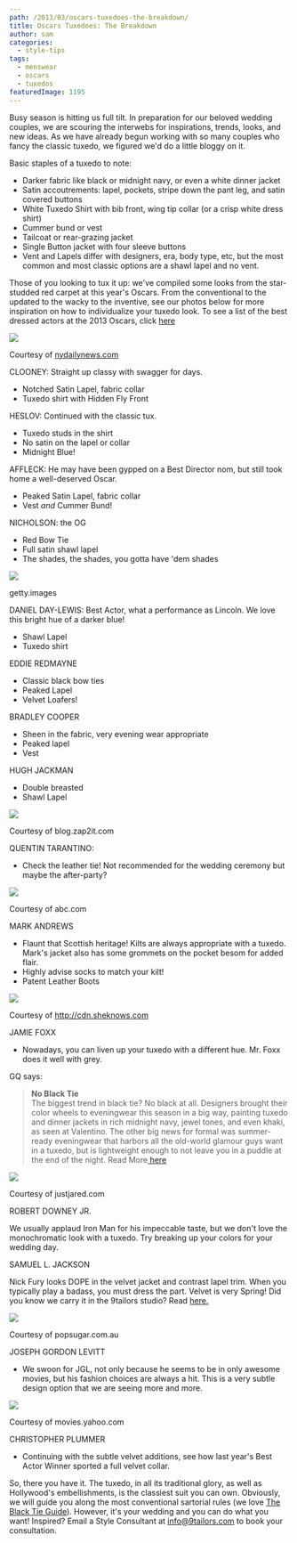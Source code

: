 ```yaml
---
path: /2013/03/oscars-tuxedoes-the-breakdown/
title: Oscars Tuxedoes: The Breakdown
author: sam
categories: 
  - style-tips
tags: 
  - menswear
  - oscars
  - tuxedos
featuredImage: 1195
---
```

Busy season is hitting us full tilt. In preparation for our beloved wedding couples, we are scouring the interwebs for inspirations, trends, looks, and new ideas. As we have already begun working with so many couples who fancy the classic tuxedo, we figured we'd do a little bloggy on it. 

Basic staples of a tuxedo to note:

*   Darker fabric like black or midnight navy, or even a white dinner jacket
*   Satin accoutrements: lapel, pockets, stripe down the pant leg, and satin covered buttons
*   White Tuxedo Shirt with bib front, wing tip collar (or a crisp white dress shirt)
*   Cummer bund or vest
*   Tailcoat or rear-grazing jacket 
*   Single Button jacket with four sleeve buttons
*   Vent and Lapels differ with designers, era, body type, etc, but the most common and most classic options are a shawl lapel and no vent. 

Those of you looking to tux it up: we've compiled some looks from the star-studded red carpet at this year's Oscars. From the conventional to the updated to the wacky to the inventive, see our photos below for more inspiration on how to individualize your tuxedo look. To see a list of the best dressed actors at the 2013 Oscars, click [here](http://popstyle.ew.com/2013/02/25/oscars-2013-who-was-best-dressed-actor-poll/)

[![](http://4.bp.blogspot.com/-tM0BL77qQM0/USz5ml8xTRI/AAAAAAAACRs/Tv23jxWmZCQ/s640/url.jpeg)](http://4.bp.blogspot.com/-tM0BL77qQM0/USz5ml8xTRI/AAAAAAAACRs/Tv23jxWmZCQ/s1600/url.jpeg)

Courtesy of [nydailynews.com](http://nydailynews.com/)

CLOONEY: Straight up classy with swagger for days. 

*   Notched Satin Lapel, fabric collar 
*   Tuxedo shirt with Hidden Fly Front

HESLOV: Continued with the classic tux.

*   Tuxedo studs in the shirt
*   No satin on the lapel or collar
*   Midnight Blue!

AFFLECK: He may have been gypped on a Best Director nom, but still took home a well-deserved Oscar.

*   Peaked Satin Lapel, fabric collar
*   Vest _and_ Cummer Bund!

NICHOLSON: the OG

*   Red Bow Tie
*   Full satin shawl lapel
*   The shades, the shades, you gotta have 'dem shades

[![](http://3.bp.blogspot.com/-bG--sUc_25M/USz4jo2O2RI/AAAAAAAACQ4/bHY3gH1qhfs/s640/best-dressed-man-poll_510x358.jpeg)](http://3.bp.blogspot.com/-bG--sUc_25M/USz4jo2O2RI/AAAAAAAACQ4/bHY3gH1qhfs/s1600/best-dressed-man-poll_510x358.jpeg)

getty.images

DANIEL DAY-LEWIS: Best Actor, what a performance as Lincoln. We love this bright hue of a darker blue!

*   Shawl Lapel
*   Tuxedo shirt

EDDIE REDMAYNE

*   Classic black bow ties
*   Peaked Lapel
*   Velvet Loafers!

BRADLEY COOPER

*   Sheen in the fabric, very evening wear appropriate
*   Peaked lapel
*   Vest

HUGH JACKMAN

*   Double breasted
*   Shawl Lapel

[![](http://1.bp.blogspot.com/-tKws_vogzII/USz5clXXb6I/AAAAAAAACRk/_fMyWXj6G7E/s400/imgres-4.jpeg)](http://1.bp.blogspot.com/-tKws_vogzII/USz5clXXb6I/AAAAAAAACRk/_fMyWXj6G7E/s1600/imgres-4.jpeg)

Courtesy of blog.zap2it.com

QUENTIN TARANTINO:

*   Check the leather tie! Not recommended for the wedding ceremony but maybe the after-party?

[![](http://1.bp.blogspot.com/-KxbGYR63OTE/USz5mgB3P2I/AAAAAAAACRw/B33Ez0vY14Y/s400/url-1.jpeg)](http://1.bp.blogspot.com/-KxbGYR63OTE/USz5mgB3P2I/AAAAAAAACRw/B33Ez0vY14Y/s1600/url-1.jpeg)

Courtesy of abc.com

MARK ANDREWS

*   Flaunt that Scottish heritage! Kilts are always appropriate with a tuxedo. Mark's jacket also has some grommets on the pocket besom for added flair. 
*   Highly advise socks to match your kilt!
*   Patent Leather Boots

[![](http://3.bp.blogspot.com/-fTY21YofIl8/USz57veE1bI/AAAAAAAACR8/l8-s5TUrip0/s400/url-2.jpeg)](http://3.bp.blogspot.com/-fTY21YofIl8/USz57veE1bI/AAAAAAAACR8/l8-s5TUrip0/s1600/url-2.jpeg)

Courtesy of http://cdn.sheknows.com

JAMIE FOXX

*   Nowadays, you can liven up your tuxedo with a different hue. Mr. Foxx does it well with grey.

GQ says:

> **No Black Tie**  
> The biggest trend in black tie? No black at all. Designers brought their color wheels to eveningwear this season in a big way, painting tuxedo and dinner jackets in rich midnight navy, jewel tones, and even khaki, as seen at Valentino. The other big news for formal was summer-ready eveningwear that harbors all the old-world glamour guys want in a tuxedo, but is lightweight enough to not leave you in a puddle at the end of the night. Read More[ here](http://www.gq.com/style/wear-it-now/201303/jim-moore-spring-2013-trend-report-photos#ixzz2NdgKmfYf)

[![](http://2.bp.blogspot.com/-B7o7W4ADwRU/USz4j61-RaI/AAAAAAAACRM/HdA9znwNIZo/s400/imgres-3.jpeg)](http://2.bp.blogspot.com/-B7o7W4ADwRU/USz4j61-RaI/AAAAAAAACRM/HdA9znwNIZo/s1600/imgres-3.jpeg)

Courtesy of justjared.com

ROBERT DOWNEY JR.

We usually applaud Iron Man for his impeccable taste, but we don't love the monochromatic look with a tuxedo. Try breaking up your colors for your wedding day.

SAMUEL L. JACKSON

Nick Fury looks DOPE in the velvet jacket and contrast lapel trim. When you typically play a badass, you must dress the part. Velvet is very Spring! Did you know we carry it in the 9tailors studio? Read [here.](http://9tailors.blogspot.com/2013/01/lets-talk-velvet.html) 

[![](http://4.bp.blogspot.com/-bBM-qtMZGpE/USz4hiz17UI/AAAAAAAACQg/KGYzyp6O_fg/s400/162539431.jpeg)](http://4.bp.blogspot.com/-bBM-qtMZGpE/USz4hiz17UI/AAAAAAAACQg/KGYzyp6O_fg/s1600/162539431.jpeg)

Courtesy of popsugar.com.au

JOSEPH GORDON LEVITT

*   We swoon for JGL, not only because he seems to be in only awesome movies, but his fashion choices are always a hit. This is a very subtle design option that we are seeing more and more. 

[![](http://1.bp.blogspot.com/-yrSKY-X6pxo/UUNrIVUXlRI/AAAAAAAACfw/uvlXRQc3mWM/s320/125637-a6681.jpg)](http://1.bp.blogspot.com/-yrSKY-X6pxo/UUNrIVUXlRI/AAAAAAAACfw/uvlXRQc3mWM/s1600/125637-a6681.jpg)

Courtesy of movies.yahoo.com

CHRISTOPHER PLUMMER

*   Continuing with the subtle velvet additions, see how last year's Best Actor Winner sported a full velvet collar. 

So, there you have it. The tuxedo, in all its traditional glory, as well as Hollywood's embellishments, is the classiest suit you can own. Obviously, we will guide you along the most conventional sartorial rules (we love [The Black Tie Guide](http://www.blacktieguide.com/)). However, it's your wedding and you can do what you want! Inspired? Email a Style Consultant at [info@9tailors.com](mailto:info@9tailors.com) to book your consultation.